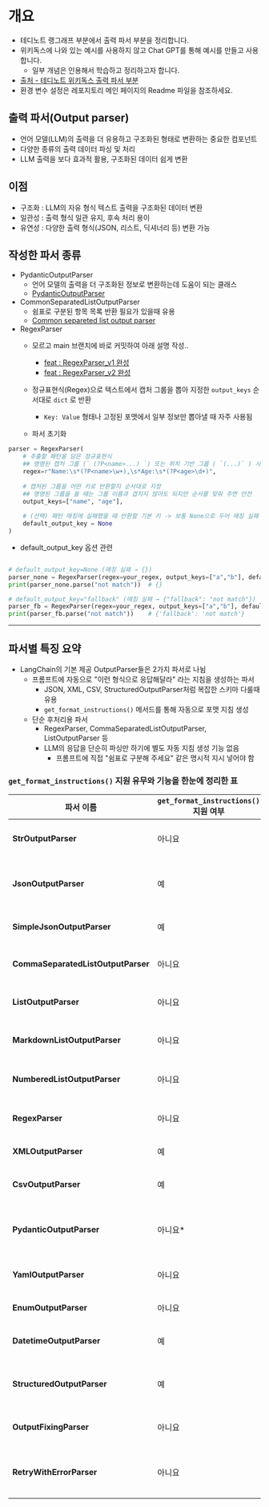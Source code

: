# 개요
- 테디노트 랭그래프 부분에서 출력 파서 부분을 정리합니다.
- 위키독스에 나와 있는 예시를 사용하지 않고 Chat GPT를 통해 예시를 만들고 사용합니다.
  - 일부 개념은 인용해서 학습하고 정리하고자 합니다.
- [출처 - 테디노트 위키독스 출력 파서 부분](https://wikidocs.net/233771)
- 환경 변수 설정은 레포지토리 메인 페이지의 Readme 파일을 참조하세요.

## 출력 파서(Output parser)

- 언어 모델(LLM)의 출력을 더 유용하고 구조화된 형태로 변환하는 중요한 컴포넌트
- 다양한 종류의 출력 데이터 파싱 및 처리
- LLM 출력을 보다 효과적 활용, 구조화된 데이터 쉽게 변환

## 이점

- 구조화 : LLM의 자유 형식 텍스트 출력을 구조화된 데이터 변환
- 일관성 : 출력 형식 일관 유지, 후속 처리 용이
- 유연성 : 다양한 출력 형식(JSON, 리스트, 딕셔너리 등) 변환 가능

## 작성한 파서 종류

- PydanticOutputParser
  - 언어 모델의 출력을 더 구조화된 정보로 변환하는데 도움이 되는 클래스 
  - [PydanticOutputParser](https://github.com/CheorHyeon/LangGraphTutorial/pull/9)
- CommonSeparatedListOutputParser
  - 쉼표로 구분된 항목 목록 반환 필요가 있을때 유용
  - [Common separeted list output parser](https://github.com/CheorHyeon/LangGraphTutorial/pull/11)
- RegexParser
  - 모르고 main 브랜치에 바로 커밋하여 아래 설명 작성.. 
    - [feat : RegexParser_v1 완성](https://github.com/CheorHyeon/LangGraphTutorial/commit/c9f7042b254b41abf3270e966ab3d1f1be70f50e)
    - [feat : RegexParser_v2 완성](https://github.com/CheorHyeon/LangGraphTutorial/commit/8659d9764cca6dd5f6876839e093c31ee4ce5416)
  - 정규표현식(Regex)으로 텍스트에서 캡처 그룹을 뽑아 지정한 `output_keys` 순서대로 `dict` 로 반환
	- `Key: Value` 형태나 고정된 포맷에서 일부 정보만 뽑아낼 때 자주 사용됨

  - 파서 초기화
```python
parser = RegexParser(  
    # 추출할 패턴을 담은 정규표현식  
    ## 명명된 캡처 그룹 (` (?P<name>...) `) 또는 위치 기반 그룹 ( `(...)` ) 사용 가능  
    regex=r"Name:\s*(?P<name>\w+),\s*Age:\s*(?P<age>\d+)",  
    
    # 캡처된 그룹을 어떤 키로 반환할지 순서대로 지정  
    ## 명명된 그룹을 쓸 때는 그룹 이름과 겹치지 않아도 되지만 순서를 맞춰 주면 안전  
    output_keys=["name", "age"],  
    
    # (선택) 패턴 매칭에 실패했을 때 반환할 기본 키 -> 보통 None으로 두어 매칭 실패 시 빈 dict 
    default_output_key = None  
)
```

- default_output_key 옵션 관련

```python

# default_output_key=None (매칭 실패 → {})
parser_none = RegexParser(regex=your_regex, output_keys=["a","b"], default_output_key=None)
print(parser_none.parse("not match"))  # {}

# default_output_key="fallback" (매칭 실패 → {"fallback": "not match"})
parser_fb = RegexParser(regex=your_regex, output_keys=["a","b"], default_output_key="fallback")
print(parser_fb.parse("not match"))    # {'fallback': 'not match'}

```

---

## 파서별 특징 요약

- LangChain의 기본 제공 OutputParser들은 2가지 파서로 나뉨
  - 프롬프트에 자동으로 "이런 형식으로 응답해달라" 라는 지침을 생성하는 파서
    - JSON, XML, CSV, StructuredOutputParser처럼 복잡한 스키마 다룰때 유용
    - `get_format_instructions()` 메서드를 통해 자동으로 포맷 지침 생성
  - 단순 후처리용 파서
    - RegexParser, CommaSeparatedListOutputParser, ListOutputParser 등
    - LLM의 응답을 단순히 파싱만 하기에 별도 자동 지침 생성 기능 없음
      - 프롬프트에 직접 "쉼표로 구분해 주세요" 같은 명시적 지시 넣어야 함

### `get_format_instructions()` 지원 유무와 기능을 한눈에 정리한 표


| 파서 이름                             | `get_format_instructions()` 지원 여부 | 주요 기능                                           |
|--------------------------------------|--------------------------------------|----------------------------------------------------|
| **StrOutputParser**                  | 아니요                               | 메시지나 문자열에서 최상위 텍스트를 추출 (`str`) |
| **JsonOutputParser**                 | 예                                   | LLM 응답을 JSON 객체로 파싱 (Pydantic 모델 지원)   |
| **SimpleJsonOutputParser**           | 예                                   | `JsonOutputParser`의 별칭, 동일하게 JSON 파싱      |
| **CommaSeparatedListOutputParser**   | 아니요                               | 쉼표로 구분된 문자열을 `List[str]`로 변환           |
| **ListOutputParser**                 | 아니요                               | LLM 응답을 줄 단위 리스트로 파싱 (`List[str]`)     |
| **MarkdownListOutputParser**         | 아니요                               | 마크다운 리스트(`- item` 등)를 `List[str]`로 파싱  |
| **NumberedListOutputParser**         | 아니요                               | 번호 매겨진 리스트(`1. item`)를 `List[str]`로 파싱 |
| **RegexParser**                      | 아니요                               | 정규표현식으로 텍스트에서 그룹별 값을 뽑아 `dict` 반환 |
| **XMLOutputParser**                  | 예                                   | XML 형태 응답을 `dict`로 파싱                     |
| **CsvOutputParser**                  | 예                                   | 쉼표 구분 CSV 문자열을 `List[str]`로 파싱          |
| **PydanticOutputParser**             | 아니요*                              | Pydantic 모델에 맞춰 JSON 응답을 검증·파싱 (invoke() 사용) |
| **YamlOutputParser**                 | 아니요                               | YAML 블록을 Pydantic 모델로 파싱                   |
| **EnumOutputParser**                 | 아니요                               | 지정한 `Enum` 값 중 하나로 매핑                    |
| **DatetimeOutputParser**             | 예                                   | 날짜/시간 문자열을 `datetime` 객체로 파싱         |
| **StructuredOutputParser**           | 예                                   | `ResponseSchema` 기반으로 문자열을 `Dict[str,Any]`로 파싱 |
| **OutputFixingParser**               | 아니요                               | 다른 파서를 래핑하여, 에러 시 LLM을 호출해 출력 수정 |
| **RetryWithErrorParser**             | 아니요                               | 파싱 실패 시 LLM에 원본과 에러를 보내 재시도하도록 요청 |
